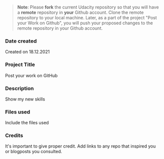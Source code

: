 >**Note**: Please **fork** the current Udacity repository so that you will have a **remote** repository in **your** Github account. Clone the remote repository to your local machine. Later, as a part of the project "Post your Work on Github", you will push your proposed changes to the remote repository in your Github account.

### Date created
Created on 18.12.2021

### Project Title
Post your work on GitHub

### Description
Show my new skills

### Files used
Include the files used

### Credits
It's important to give proper credit. Add links to any repo that inspired you or blogposts you consulted.

